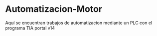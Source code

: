 # Automatizacion-Motor
Aquí se encuentran trabajos de automatizacion mediante un PLC con el programa TIA portal v14
